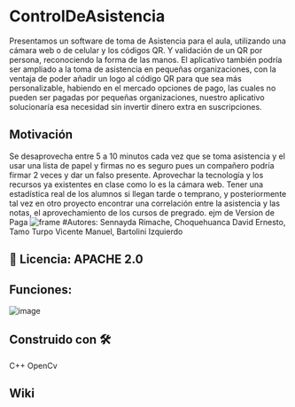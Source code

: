 # ControlDeAsistencia

Presentamos un software de toma de Asistencia para el aula, utilizando una cámara web o de celular y los códigos QR. Y validación de un QR por persona, reconociendo la forma de las manos.
El aplicativo también podría ser ampliado a la toma de asistencia en pequeñas organizaciones, con la ventaja de poder añadir un logo al código QR para que sea más personalizable, habiendo en el mercado opciones de pago, las cuales no pueden ser pagadas por pequeñas organizaciones, nuestro aplicativo solucionaría esa necesidad sin invertir dinero extra en suscripciones.

## Motivación
  Se desaprovecha entre 5 a 10 minutos cada vez que se toma asistencia y el usar una lista de papel y firmas no es seguro pues un compañero podría firmar 2 veces y dar un falso presente.
  Aprovechar la tecnología y los recursos ya existentes en clase como lo es la cámara web. 
  Tener una estadística real de los alumnos si llegan tarde o temprano, y posteriormente tal vez en otro proyecto encontrar una correlación entre la asistencia y las notas, el aprovechamiento de los cursos de pregrado.
ejm de Version de Paga
![frame](https://user-images.githubusercontent.com/104528081/173897313-4bef36fa-9535-4697-925b-b94da4e47484.png)
#Autores: 
  Sennayda Rimache, Choquehuanca
  David Ernesto, Tamo Turpo
  Vicente Manuel, Bartolini Izquierdo
## 🔧 Licencia: APACHE  2.0 
## Funciones:
![image](https://user-images.githubusercontent.com/104528081/173900214-573de694-3322-4bdd-8479-4c280964384a.png)
## Construido con 🛠️
  C++ 
  OpenCv
## Wiki
